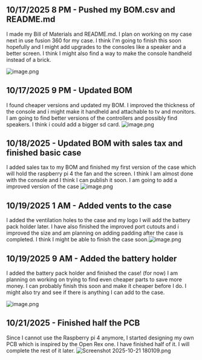 <!--
  ===================    !!READ THIS NOTICE!!   ====================
  DO NOT edit this file manually. Your changes WILL BE OVERWRITTEN!
  This journal is auto generated and updated by Hack Club Blueprint.
  To edit this file, please edit your journal entries on Blueprint.
  ==================================================================
-->

## 10/17/2025 8 PM - Pushed my BOM.csv and README.md  

I made my Bill of Materials and README.md. I plan on working on my case next in use fusion 360 for my case. I think I'm going to finish this soon hopefully and I might add upgrades to the consoles like a speaker and a better screen. I think I might also find a way to make the console handheld instead of a brick.



![image.png](https://blueprint.hackclub.com/user-attachments/blobs/proxy/eyJfcmFpbHMiOnsiZGF0YSI6Mjg2NCwicHVyIjoiYmxvYl9pZCJ9fQ==--e23243c0f44e85e60702ad4cf6e570d8a01c960c/image.png)
  

## 10/17/2025 9 PM - Updated BOM   

I found cheaper versions and updated my BOM. I improved the thickness of the console and i might make it handheld and attachable to tv and monitors. I am going to find better versions of the controllers and possibly find speakers. I think i could add a bigger sd card.  ![image.png](https://blueprint.hackclub.com/user-attachments/blobs/proxy/eyJfcmFpbHMiOnsiZGF0YSI6Mjg4MSwicHVyIjoiYmxvYl9pZCJ9fQ==--33517b07327f42bed4f93146fcf89d62ab07d43b/image.png)
  

## 10/18/2025 - Updated BOM with sales tax and finished basic case  

I added sales tax to my BOM and finished my first version of the case which will hold the raspberry pi 4 the fan and the screen. I think I am almost done with the console and I think I can publish it soon. I am going to add a improved version of the case ![image.png](https://blueprint.hackclub.com/user-attachments/blobs/proxy/eyJfcmFpbHMiOnsiZGF0YSI6MzIzMywicHVyIjoiYmxvYl9pZCJ9fQ==--8aef719ba4c85cfdbd49dd0362ee7af8ffdbdaaf/image.png)
   

## 10/19/2025 1 AM - Added vents to the case  

I added the ventilation holes to the case and my logo I will add the battery pack holder later. I have also finished the improved port cutouts and i improved the size and am planning on adding padding after the case is completed. I think I might be able to finish the case soon.![image.png](https://blueprint.hackclub.com/user-attachments/blobs/proxy/eyJfcmFpbHMiOnsiZGF0YSI6MzI1NSwicHVyIjoiYmxvYl9pZCJ9fQ==--951bdc8ef10d3e00c95b823e6faa420c77d6b17d/image.png)
  

## 10/19/2025 9 AM - Added the battery holder  

I added the battery pack holder and finished the case! (for now) I am planning on working on trying to find even cheaper parts to save more money. I can probably finish this soon and make it cheaper before I do. I might also try and see if there is anything I can add to the case.




![image.png](https://blueprint.hackclub.com/user-attachments/blobs/proxy/eyJfcmFpbHMiOnsiZGF0YSI6MzQwMiwicHVyIjoiYmxvYl9pZCJ9fQ==--bb3a632e35930dd8160c18398d00250b8614cbc5/image.png)
  

## 10/21/2025 - Finished half the PCB  

Since I cannot use the Raspberry pi 4 anymore, I started designing my own PCB which is inspired by the Open Rex one. I have finished half of it. I will complete the rest of it later. ![Screenshot 2025-10-21 180109.png](https://blueprint.hackclub.com/user-attachments/blobs/proxy/eyJfcmFpbHMiOnsiZGF0YSI6NDIzMiwicHVyIjoiYmxvYl9pZCJ9fQ==--8cd6e22537c2ec89dd62f273b2d8a97290e707b4/Screenshot%202025-10-21%20180109.png)
  

